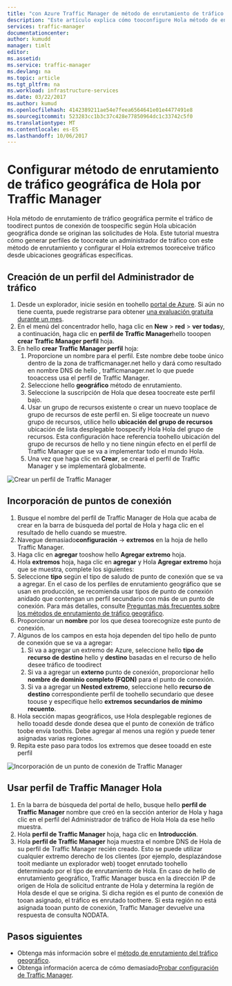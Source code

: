 ```yaml
---
title: "con Azure Traffic Manager de método de enrutamiento de tráfico aaaConfigure geográfica | Documentos de Microsoft"
description: "Este artículo explica cómo tooconfigure Hola método de enrutamiento de tráfico geográfica con Azure Traffic Manager"
services: traffic-manager
documentationcenter: 
author: kumudd
manager: timlt
editor: 
ms.assetid: 
ms.service: traffic-manager
ms.devlang: na
ms.topic: article
ms.tgt_pltfrm: na
ms.workload: infrastructure-services
ms.date: 03/22/2017
ms.author: kumud
ms.openlocfilehash: 4142389211ae54e7feea6564641e01e4477491e8
ms.sourcegitcommit: 523283cc1b3c37c428e77850964dc1c33742c5f0
ms.translationtype: MT
ms.contentlocale: es-ES
ms.lasthandoff: 10/06/2017
---
```

# <a name="configure-hello-geographic-traffic-routing-method-using-traffic-manager"></a>Configurar método de enrutamiento de tráfico geográfica de Hola por Traffic Manager

Hola método de enrutamiento de tráfico geográfica permite el tráfico de toodirect puntos de conexión de toospecific según Hola ubicación geográfica donde se originan las solicitudes de Hola. Este tutorial muestra cómo generar perfiles de toocreate un administrador de tráfico con este método de enrutamiento y configurar el Hola extremos tooreceive tráfico desde ubicaciones geográficas específicas.

## <a name="create-a-traffic-manager-profile"></a>Creación de un perfil del Administrador de tráfico

1. Desde un explorador, inicie sesión en toohello [portal de Azure](http://portal.azure.com). Si aún no tiene cuenta, puede registrarse para obtener [una evaluación gratuita durante un mes](https://azure.microsoft.com/free/).
2. En el menú del concentrador hello, haga clic en **New** > **red** > **ver todas**y, a continuación, haga clic en **perfil de Traffic Manager**hello tooopen **crear Traffic Manager perfil** hoja.
3. En hello **crear Traffic Manager perfil** hoja:
    1. Proporcione un nombre para el perfil. Este nombre debe toobe único dentro de la zona de trafficmanager.net hello y dará como resultado en nombre DNS de hello <profilename>, trafficmanager.net lo que puede tooaccess usa el perfil de Traffic Manager.
    2. Seleccione hello **geográfico** método de enrutamiento.
    3. Seleccione la suscripción de Hola que desea toocreate este perfil bajo.
    4. Usar un grupo de recursos existente o crear un nuevo tooplace de grupo de recursos de este perfil en. Si elige toocreate un nuevo grupo de recursos, utilice hello **ubicación del grupo de recursos** ubicación de lista desplegable toospecify Hola Hola del grupo de recursos. Esta configuración hace referencia toohello ubicación del grupo de recursos de hello y no tiene ningún efecto en el perfil de Traffic Manager que se va a implementar todo el mundo Hola.
    5. Una vez que haga clic en **Crear**, se creará el perfil de Traffic Manager y se implementará globalmente.

![Crear un perfil de Traffic Manager](./media/traffic-manager-geographic-routing-method/create-traffic-manager-profile.png)

## <a name="add-endpoints"></a>Incorporación de puntos de conexión

1. Busque el nombre del perfil de Traffic Manager de Hola que acaba de crear en la barra de búsqueda del portal de Hola y haga clic en el resultado de hello cuando se muestre.
2. Navegue demasiado**configuración** -> **extremos** en la hoja de hello Traffic Manager.
3. Haga clic en **agregar** tooshow hello **Agregar extremo** hoja.
3. Hola **extremos** hoja, haga clic en **agregar** y Hola **Agregar extremo** hoja que se muestra, complete los siguientes:
4. Seleccione **tipo** según el tipo de saludo de punto de conexión que se va a agregar. En el caso de los perfiles de enrutamiento geográfico que se usan en producción, se recomienda usar tipos de punto de conexión anidado que contengan un perfil secundario con más de un punto de conexión. Para más detalles, consulte [Preguntas más frecuentes sobre los métodos de enrutamiento de tráfico geográfico](traffic-manager-FAQs.md).
5. Proporcionar un **nombre** por los que desea toorecognize este punto de conexión.
6. Algunos de los campos en esta hoja dependen del tipo hello de punto de conexión que se va a agregar:
    1. Si va a agregar un extremo de Azure, seleccione hello **tipo de recurso de destino** hello y **destino** basadas en el recurso de hello desee tráfico de toodirect
    2. Si va a agregar un **externo** punto de conexión, proporcionar hello **nombre de dominio completo (FQDN)** para el punto de conexión.
    3. Si va a agregar un **Nested extremo**, seleccione hello **recurso de destino** correspondiente perfil de toohello secundario que desee toouse y especifique hello **extremos secundarios de mínimo recuento**.
7. Hola sección mapas geográficos, use Hola desplegable regiones de hello tooadd desde donde desea que el punto de conexión de tráfico toobe envía toothis. Debe agregar al menos una región y puede tener asignadas varias regiones.
8. Repita este paso para todos los extremos que desee tooadd en este perfil

![Incorporación de un punto de conexión de Traffic Manager](./media/traffic-manager-geographic-routing-method/add-traffic-manager-endpoint.png)

## <a name="use-hello-traffic-manager-profile"></a>Usar perfil de Traffic Manager Hola
1.  En la barra de búsqueda del portal de hello, busque hello **perfil de Traffic Manager** nombre que creó en la sección anterior de Hola y haga clic en el perfil del Administrador de tráfico de Hola Hola da ese hello muestra.
2. Hola **perfil de Traffic Manager** hoja, haga clic en **Introducción**.
3. Hola **perfil de Traffic Manager** hoja muestra el nombre DNS de Hola de su perfil de Traffic Manager recién creado. Esto se puede utilizar cualquier extremo derecho de los clientes (por ejemplo, desplazándose tooit mediante un explorador web) tooget enrutado toohello determinado por el tipo de enrutamiento de Hola.  En caso de hello de enrutamiento geográfico, Traffic Manager busca en la dirección IP de origen de Hola de solicitud entrante de Hola y determina la región de Hola desde el que se origina. Si dicha región es el punto de conexión de tooan asignado, el tráfico es enrutado toothere. Si esta región no está asignada tooan punto de conexión, Traffic Manager devuelve una respuesta de consulta NODATA.

## <a name="next-steps"></a>Pasos siguientes

- Obtenga más información sobre el [método de enrutamiento del tráfico geográfico](traffic-manager-routing-methods.md#geographic).
- Obtenga información acerca de cómo demasiado[Probar configuración de Traffic Manager](traffic-manager-testing-settings.md).
